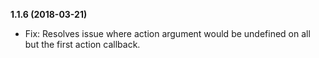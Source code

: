 **1.1.6 (2018-03-21)**

- Fix: Resolves issue where action argument would be undefined on all but the first action callback.

